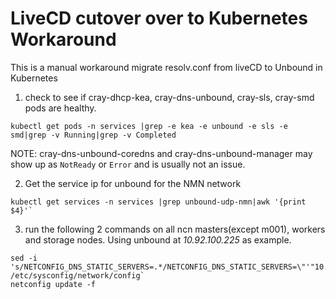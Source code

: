 # LiveCD cutover over to Kubernetes Workaround
This is a manual workaround migrate resolv.conf from liveCD to Unbound in Kubernetes

1.   check to see if cray-dhcp-kea, cray-dns-unbound,  cray-sls, cray-smd pods are healthy.

```
kubectl get pods -n services |grep -e kea -e unbound -e sls -e smd|grep -v Running|grep -v Completed
```
NOTE: cray-dns-unbound-coredns and cray-dns-unbound-manager may show up as `NotReady` or `Error` and is usually not an issue. 
  

2. Get the service ip for unbound for the NMN network

```
kubectl get services -n services |grep unbound-udp-nmn|awk '{print $4}'`
```
3. run the following 2 commands on all ncn masters(except m001), workers and storage nodes. 
  Using unbound at _10.92.100.225_ as example.

```
sed -i 's/NETCONFIG_DNS_STATIC_SERVERS=.*/NETCONFIG_DNS_STATIC_SERVERS=\"'"10.92.100.225"'\"/' /etc/sysconfig/network/config`
netconfig update -f
```

